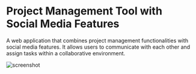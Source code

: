 # Project Management Tool with Social Media Features

A web application that combines project management functionalities with social media features. It allows users to communicate with each other and assign tasks within a collaborative environment.

![screenshot](https://github.com/nipunsharma007/Project_Management_Tool/assets/132193575/320437b0-4993-4409-9ef5-3519a71e45ed)

